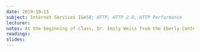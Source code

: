 ```yaml
---
date: 2019-10-15
subject: Internet Services I&#58; HTTP, HTTP 2.0, HTTP Performance
lecturer: 
notes: At the beginning of class, Dr. Emily Weiss from the Eberly Center will do a focus group with students to help improve 15-441/641. Lecture will continue after the focus group.
readings:
slides:
---
```

